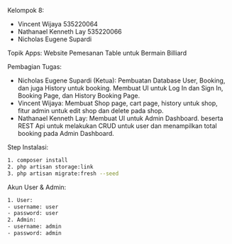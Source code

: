 Kelompok 8:
- Vincent Wijaya 535220064
- Nathanael Kenneth Lay 535220066
- Nicholas Eugene Supardi

Topik Apps: Website Pemesanan Table untuk Bermain Billiard

Pembagian Tugas: 
- Nicholas Eugene Supardi (Ketua): Pembuatan Database User, Booking, dan juga History untuk booking. Membuat UI untuk Log In dan Sign In, Booking Page, dan History Booking Page.
- Vincent Wijaya: Membuat Shop page, cart page, history untuk shop, fitur admin untuk edit shop dan delete pada shop.
- Nathanael Kenneth Lay: Membuat UI untuk Admin Dashboard. beserta REST Api untuk melakukan CRUD untuk user dan menampilkan total booking pada Admin Dashboard.

Step Instalasi:
```bash
1. composer install
2. php artisan storage:link
3. php artisan migrate:fresh --seed
```

Akun User & Admin:
```bash
1. User:
- username: user
- password: user
2. Admin:
- username: admin
- password: admin
